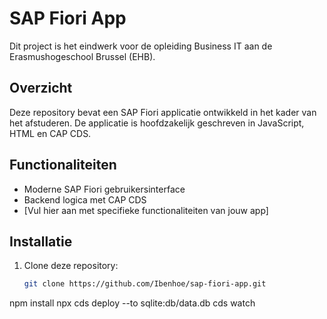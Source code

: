 # SAP Fiori App

Dit project is het eindwerk voor de opleiding Business IT aan de Erasmushogeschool Brussel (EHB).

## Overzicht

Deze repository bevat een SAP Fiori applicatie ontwikkeld in het kader van het afstuderen. De applicatie is hoofdzakelijk geschreven in JavaScript, HTML en CAP CDS.

## Functionaliteiten

- Moderne SAP Fiori gebruikersinterface
- Backend logica met CAP CDS
- [Vul hier aan met specifieke functionaliteiten van jouw app]

## Installatie

1. Clone deze repository:
   ```bash
   git clone https://github.com/Ibenhoe/sap-fiori-app.git

npm install
npx cds deploy --to sqlite:db/data.db
cds watch
